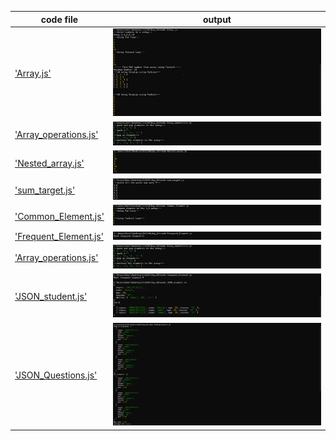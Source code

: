 | code file | output |
|-----------|--------|
|['Array.js'](./Codes/Array.js)|![Array.png](./Outputs/Array.png)|
|['Array_operations.js'](./Codes/Array_operations.js)|![Array_operations.png](./Outputs/Array_operations.png)|
|['Nested_array.js'](./Codes/Nested_array.js)|![Nested_array.png](./Outputs/Nested_array.png)|
|['sum_target.js'](./Codes/sum_target.js)|![sum_target.js.png](./Outputs/sum_target.js.png)|
|['Common_Element.js'](./Codes/Common_Element.js)|![Common_Element.png](./Outputs/Common_Element.png)|
|['Frequent_Element.js'](./Codes/Frequent_Element.js)|![Frequent_Element.png](./Outputs/Frequent_Element.png)|
|['Array_operations.js'](./Codes/Array_operations.js)|![Array_operations.png](./Outputs/Array_operations.png)|
|['JSON_student.js'](./Codes/JSON_student.js)|![JSON_student.png](./Outputs/JSON_student.png)|
|['JSON_Questions.js'](./Codes/JSON_Questions.js)|![JSON_Questions.png](./Outputs/JSON_Questions.png)|
